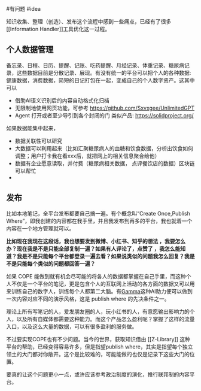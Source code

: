 #有问题 #idea 

知识收集、整理（创造）、发布这个流程中感到一些痛点，已经有了很多[[Information Handler]]工具优化这一过程。

## 个人数据管理
备忘录、日程、日历、提醒、记账、吃药提醒、月经记录、体重记录、糖尿病记录，这些数据目前是分散记录、展现。有没有统一的平台可以把个人的各种数据: 健康数据，消费数据，简短的日记打包在一起，变成自己的个人数字资产。这其中可以
- 借助AI语义识别后的内容自动格式化归档
- 无限制地使用网页功能，可参考 https://github.com/Sxvxgee/UnlimitedGPT
- Agent 打开或者至少导引到各个封闭的门
类似产品: https://solidproject.org/

如果数据能集中起来，

- 数据关联性可以研究
- 大数据可以利用起来（比如汇聚糖尿病人的血糖和饮食数据，分析出饮食如何调整；用户打卡我在看xxx后，就把网上的相关信息聚合给他）
- 数据有企业愿意读取，并付费（糖尿病相关数据， 点评餐饮店的数据）区块链可以帮忙
-
## 发布
比如本地笔记，全平台发布都要自己搞一遍。有个概念叫“Create Once,Publish Where”，即我创建的内容都在我手里，并且我发布到再多的平台，我也就着一个内容在一个地方管理就可以。

**比如现在我现在这段话，我也想要发到微博、小红书、知乎的想法 ，我要怎么办？现在我是不是只能全部复制一遍？如果有人评论了，点赞了 ，我怎么能知道？我是不是只能每个平台都登录一遍去看？如果说类似的问题我怎么回复？我是不是只能每个类似的问题都回答一遍？**

如果 COPE 能做到就有机会尽可能的将各人的数据都掌握在自己手里，而这种个人不仅是一个平台的笔记，更是包含个人的互联网上活动的各方面的数据又可以用来训练自己的数字人，训练每个人都第二大脑。有[Gamma](https://mp.weixin.qq.com/s/_78mYK_Bue2IIZCpJrT-NQ)这种AI助力便可以做到一次内容对应不同的演示风格，这是 publish where 的先决条件之一。

理论上所有写笔记的人，爱发朋友圈的人，玩小红书的人，有意愿输出影响力的个人，以及所有自媒体都需要这种能力。而这个产品怎么盈利呢？掌握了这样的流量入口，以及这么大量的数据，可以有很多盈利的服务做。

不过要实现COPE也有不少问题。当今的世界，获取知识借由 [[Z-Library]] 这种平台的帮助，已经变得容易许多，但是指望publish where，其实是指望每个独立领土的大门都对你敞开。这个是比较难的，可能能做的也仅是记录下这些大门的位置。

要真的让这个问题更小一点，或许应该参考政治制度的演化，推行联邦制的内容平台。
